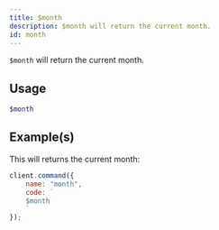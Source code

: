 ```yaml
---
title: $month
description: $month will return the current month.
id: month
---
```


`$month` will return the current month.

## Usage

```php
$month
```

## Example(s)

This will returns the current month:

```javascript
client.command({
    name: "month",
    code: `
    $month
    `
});
```
